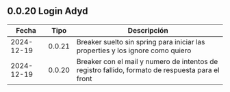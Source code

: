 
## 0.0.20 Login Adyd

| Fecha | Tipo | Descripción |
|---|---|---|
| 2024-12-19 | 0.0.21| Breaker suelto sin spring para iniciar las properties y los ignore como quiero |
| 2024-12-19 | 0.0.20| Breaker con el mail y numero de intentos de registro fallido, formato de respuesta para el front |
